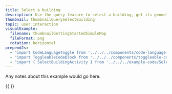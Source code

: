 ```yaml
---
title: Select a building
description: Use the query feature to select a building, get its geometry and draw a polygon highlighting it.
thumbnail: thumbnailQuerySelectBuilding
topic: user interaction
visualExample:
  filename: thumbnailGettingStartedSimpleMap
  fileFormat: png
  rotation: horizontal
prependJs:
  - "import CodeLanguageToggle from '../../../components/code-language-toggle'"
  - "import ToggleableCodeBlock from '../../../components/toggleable-code-block'"
  - "import { SelectBuildingActivity } from '../../../example-code/SelectBuildingActivity.js'"
---
```


Any notes about this example would go here. 

{{
  <CodeLanguageToggle />
  <ToggleableCodeBlock 
    codeSnippet={SelectBuildingActivity}
  />
}}

